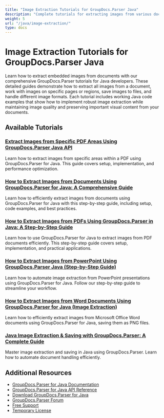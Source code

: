 ```yaml
---
title: "Image Extraction Tutorials for GroupDocs.Parser Java"
description: "Complete tutorials for extracting images from various document formats and saving them as files using GroupDocs.Parser for Java."
weight: 5
url: "/java/image-extraction/"
type: docs
---
```

# Image Extraction Tutorials for GroupDocs.Parser Java

Learn how to extract embedded images from documents with our comprehensive GroupDocs.Parser tutorials for Java developers. These detailed guides demonstrate how to extract all images from a document, work with images on specific pages or regions, save images to files, and handle different image formats. Each tutorial includes working Java code examples that show how to implement robust image extraction while maintaining image quality and preserving important visual content from your documents.

## Available Tutorials

### [Extract Images from Specific PDF Areas Using GroupDocs.Parser Java API](./image-extraction-pdf-areas-groupdocs-parser-java/)
Learn how to extract images from specific areas within a PDF using GroupDocs.Parser for Java. This guide covers setup, implementation, and performance optimization.

### [How to Extract Images from Documents Using GroupDocs.Parser for Java&#58; A Comprehensive Guide](./extract-images-groupdocs-parser-java/)
Learn how to efficiently extract images from documents using GroupDocs.Parser for Java with this step-by-step guide, including setup, code examples, and best practices.

### [How to Extract Images from PDFs Using GroupDocs.Parser in Java&#58; A Step-by-Step Guide](./extract-images-pdf-groupdocs-parser-java/)
Learn how to use GroupDocs.Parser for Java to extract images from PDF documents efficiently. This step-by-step guide covers setup, implementation, and practical applications.

### [How to Extract Images from PowerPoint Using GroupDocs.Parser Java (Step-by-Step Guide)](./extract-images-powerpoint-groupdocs-parser-java/)
Learn how to automate image extraction from PowerPoint presentations using GroupDocs.Parser for Java. Follow our step-by-step guide to streamline your workflow.

### [How to Extract Images from Word Documents Using GroupDocs.Parser for Java (Image Extraction)](./extract-images-word-docs-groupdocs-parser-java/)
Learn how to efficiently extract images from Microsoft Office Word documents using GroupDocs.Parser for Java, saving them as PNG files.

### [Java Image Extraction & Saving with GroupDocs.Parser&#58; A Complete Guide](./java-image-extraction-saving-groupdocs-parser/)
Master image extraction and saving in Java using GroupDocs.Parser. Learn how to automate document handling efficiently.

## Additional Resources

- [GroupDocs.Parser for Java Documentation](https://docs.groupdocs.com/parser/java/)
- [GroupDocs.Parser for Java API Reference](https://reference.groupdocs.com/parser/java/)
- [Download GroupDocs.Parser for Java](https://releases.groupdocs.com/parser/java/)
- [GroupDocs.Parser Forum](https://forum.groupdocs.com/c/parser)
- [Free Support](https://forum.groupdocs.com/)
- [Temporary License](https://purchase.groupdocs.com/temporary-license/)
